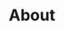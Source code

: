 ---
title: "About"
layout: "about"
draft: false

# who_we_are
# who_we_are:
#   enable: true
#   subtitle: "Who We Are"
#   title: "Hello, We're Andromeda Here for your Help"
#   description: "Your online Health & Fitness companion that offers free assistance on its Facebook Group and provides quality paid guided personal training packages by and through website. We are the first ever, online manifesto in Bangladesh to make place you will select when you think of getting fit"

#   image: "images/about/01.jpg"

# what_we_do
what_we_do:
  enable: true
  subtitle: "Our Techniques"
  title: "How We Do Due Diligence"
  block:
  - title: "Experimental Setting"
    content: "We analyse the experimental setting in which the AI technology was evaluated. This is a critical part of AI due diligence as evaluating a model in an improper setting can yield great performance when in reality little of utility has been learnt by the AI model. At Maat we have selected four key attributes which we investigate: Evaluation Procedure, Statistical Significance, Measured and Unmeasured Confounding. For each facet we have a set of experiments and procedures."

  - title: "AI Model"
    content: "AI is extremely flexible terminology. We delve into the algorithm and determine exactly how good the proposed system is. We assess how state of the art the algorithm is, the degree of innovation contributed by the company (are they a wrapper company?), how their model performs against a simple baseline which Maat will develop internally and the degree of interpretability."
    
  - title: "People"
    content: "As with any company, the people are just as important and often more important than the product that they have created.  The main objective is to assess their level of AI understanding, along with their AI engineering competence. This is achieved through a rigorous  interview process and also conducting our own investigation into their past AI
related achievements (published papers, companies and degrees)."
    
  - title: "Plausibility of Signal"
    content: "It is vital that there is a plausible true signal for the task at hand,as regardless AI will likely find a confounder in the dataset to leverage to yield good results. We check for scientific evidence which demonstrates the presence of a signal and present the referenced findings"
  
  - title: "Code Base"
    content: "A well maintained, efficient and readable code base is critical if AI tech is to provide utility. We evaluate 3 key aspects of the codebase: Integrability, Scalability and Readability."


# # our_mission
# our_mission:
#   enable: true
#   subtitle: "OUR MISSION"
#   title: "Main Vision And Mission Of Our Company"
#   description: "We were freelance designers and developers, constantly finding ourselve deep vague feedback. leaving a notes from the sticky note piece ."

#   image: "images/about/02.jpg"

# # about_video
# about_video:
#   enable: true
#   subtitle: "A Short Video"
#   title: "You Take Care Of The Payments, We Take Care Of The Rest."
#   description: "Protect your design vision and leave nothing up to interpretation with interaction recipes. Quickly share and access all your team members interactions by using libraries, ensuring consistcy throughout the."
#   video_url: "https://www.youtube.com/embed/dyZcRRWiuuw"
#   video_thumbnail: "images/about/video-popup-2.jpg"


# # brands
# brands_carousel:
#   enable: true
#   subtitle: "Our Clients"
#   title: "Trusted by Thousands Companies"
#   section: "/" # brand images comming form _index.md


# our team
our_team:
  enable: true
  subtitle: "Our Team"
  title: "The People Behind"
  description: "We were freelance designers and developers, constantly finding <br> ourselves deep in vague feedback. This made every client and team"
  team:
  - name: "Harry Coppock"
    image: "images/team/harry.jpg"
    designation: "CEO"
  - name: "Harry Coppock"
    image: "images/team/harry.jpg"
    designation: "Product"
  - name: "Harry Coppock"
    image: "images/team/harry.jpg"
    designation: "Engineering"


# # our office
# our_office:
#   enable: true
#   subtitle: "Our Offices"
#   title: "Made with Love Of around the world With Many Offices"
#   description: "We were freelance designers and developers, constantly finding <br> ourselves deep in vague feedback. This made every client and team"
#   office_locations:
#   - city: "NewYork, USA"
#     country_flag: "images/about/flags/us.png"
#     address_line_one: "219 Bald Hill Drive"
#     address_line_two: "Oakland Gardens, NY 11364"
#   - city: "Australia, Perth"
#     country_flag: "images/about/flags/au.png"
#     address_line_one: "Flat 23 80 Anthony Circlet"
#     address_line_two: "Port Guiseppe, TAS 2691"
#   - city: "Berlin, Germany"
#     country_flag: "images/about/flags/germany.png"
#     address_line_one: "Jl Raya Dewi Sartika Ged"
#     address_line_two: "Harapan Masa, Br Germeny"
#   - city: "China, Wohan"
#     country_flag: "images/about/flags/china.png"
#     address_line_one: "1hao Wen Ti Huo Dong"
#     address_line_two: "Zhong Xin 1ceng Jian Xing"

---